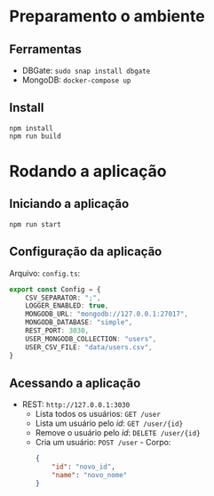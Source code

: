 # Preparamento o ambiente

## Ferramentas
 - DBGate: `sudo snap install dbgate`
 - MongoDB: `docker-compose up`

## Install
```shell
npm install
npm run build
```

# Rodando a aplicação

## Iniciando a aplicação
```shell
npm run start
```

## Configuração da aplicação
Arquivo: `config.ts`:
```typescript
export const Config = {
    CSV_SEPARATOR: ";",
    LOGGER_ENABLED: true,
    MONGODB_URL: "mongodb://127.0.0.1:27017",
    MONGODB_DATABASE: "simple",
    REST_PORT: 3030,
    USER_MONGODB_COLLECTION: "users",
    USER_CSV_FILE: "data/users.csv",
}
```

## Acessando a aplicação
- REST: `http://127.0.0.1:3030`
  - Lista todos os usuários: `GET /user`
  - Lista um usuário pelo *id*: `GET /user/{id}`
  - Remove o usuário pelo *id*: `DELETE /user/{id}`
  - Cria um usuário: `POST /user` - Corpo:
    ```json
    {
        "id": "novo_id",
        "name": "novo_nome"
    }
    ```
